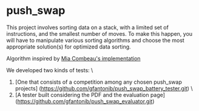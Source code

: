 # push_swap
This project involves sorting data on a stack, with a limited set of instructions, and the smallest number of moves. To make this happen, you will have to manipulate various sorting algorithms and choose the most appropriate solution(s) for optimized data sorting.

Algorithm inspired by [Mia Combeau's implementation](https://github.com/mcombeau/push_swap)

We developed two kinds of tests: \

1. [One that consists of a competition among any chosen push_swap projects] (https://github.com/gfantonib/push_swap_battery_tester.git) \
2. [A tester built considering the PDF and the evaluation page] (https://github.com/gfantonib/push_swap_evaluator.git)